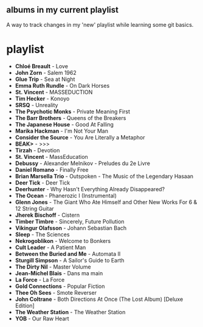 ## albums in my current playlist

A way to track changes in my 'new' playlist while learning some git basics.

# playlist
- **Chloé Breault** - Love
- **John Zorn** - Salem 1962
- **Glue Trip** - Sea at Night 
- **Emma Ruth Rundle** - On Dark Horses
- **St. Vincent** - MASSEDUCTION
- **Tim Hecker** - Konoyo
- **SRSQ** - Unreality
- **The Psychotic Monks** - Private Meaning First
- **The Barr Brothers** - Queens of the Breakers
- **The Japanese House** - Good At Falling
- **Marika Hackman** - I'm Not Your Man
- **Consider the Source** - You Are Literally a Metaphor
- **BEAK>** - >>>
- **Tirzah** - Devotion
- **St. Vincent** - MassEducation
- **Debussy** - Alexander Melnikov - Preludes du 2e Livre
- **Daniel Romano** - Finally Free
- **Brian Marsella Trio** - Outspoken - The Music of the Legendary Hasaan
- **Deer Tick** - Deer Tick
- **Deerhunter** - Why Hasn't Everything Already Disappeared?
- **The Ocean** - Phanerozic I (Instrumental)
- **Glenn Jones** - The Giant Who Ate Himself and Other New Works For 6 & 12 String Guitar
- **Jherek Bischoff** - Cistern
- **Timber Timbre** - Sincerely, Future Pollution
- **Vikingur Olafsson** - Johann Sebastian Bach
- **Sleep** - The Sciences
- **Nekrogoblikon** - Welcome to Bonkers
- **Cult Leader** - A Patient Man
- **Between the Buried and Me** - Automata II
- **Sturgill Simpson** - A Sailor's Guide to Earth
- **The Dirty Nil** - Master Volume
- **Jean-Michel Blais** - Dans ma main
- **La Force** - La Force
- **Gold Connections** - Popular Fiction
- **Thee Oh Sees** - Smote Reverser
- **John Coltrane** - Both Directions At Once (The Lost Album) [Deluxe Edition]
- **The Weather Station** - The Weather Station
- **YOB** - Our Raw Heart
